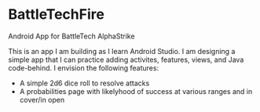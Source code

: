 # BattleTechFire
Android App for BattleTech AlphaStrike

This is an app I am building as I learn Android Studio.  I am designing a simple app that I can
practice adding activites, features, views, and Java code-behind.  I envision the following features:

- A simple 2d6 dice roll to resolve attacks
- A probabilities page with likelyhood of success at various ranges and in cover/in open
